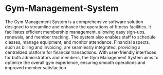 # Gym-Management-System
The Gym Management System is a comprehensive software solution designed to streamline and enhance the operations of fitness facilities. It facilitates efficient membership management, allowing easy sign-ups, renewals, and member tracking. The system also enables staff to schedule classes, manage equipment, and monitor attendance. Financial aspects, such as billing and invoicing, are seamlessly integrated, providing a centralized platform for financial transactions. With user-friendly interfaces for both administrators and members, the Gym Management System aims to optimize the overall gym experience, ensuring smooth operations and improved member satisfaction.

